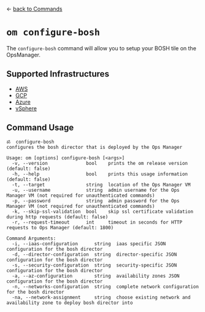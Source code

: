 &larr; [back to Commands](../README.md)

# `om configure-bosh`
The `configure-bosh` command will allow you to setup your BOSH tile on the OpsManager.

## Supported Infrastructures
* [AWS](aws.md)
* [GCP](gcp.md)
* [Azure](azure.md)
* [vSphere](vsphere.md)

## Command Usage
```
ॐ  configure-bosh
configures the bosh director that is deployed by the Ops Manager

Usage: om [options] configure-bosh [<args>]
  -v, --version              bool    prints the om release version (default: false)
  -h, --help                 bool    prints this usage information (default: false)
  -t, --target               string  location of the Ops Manager VM
  -u, --username             string  admin username for the Ops Manager VM (not required for unauthenticated commands)
  -p, --password             string  admin password for the Ops Manager VM (not required for unauthenticated commands)
  -k, --skip-ssl-validation  bool    skip ssl certificate validation during http requests (default: false)
  -r, --request-timeout      int     timeout in seconds for HTTP requests to Ops Manager (default: 1800)

Command Arguments:
  -i, --iaas-configuration      string  iaas specific JSON configuration for the bosh director
  -d, --director-configuration  string  director-specific JSON configuration for the bosh director
  -s, --security-configuration  string  security-specific JSON configuration for the bosh director
  -a, --az-configuration        string  availability zones JSON configuration for the bosh director
  -n, --networks-configuration  string  complete network configuration for the bosh director
  -na, --network-assignment     string  choose existing network and availability zone to deploy bosh director into
```
